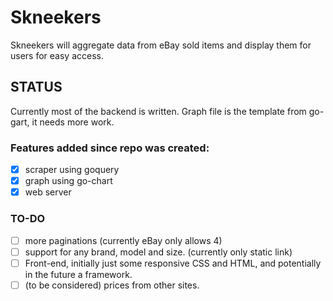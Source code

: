 # Skneekers
Skneekers will aggregate data from eBay sold items and display them for users for easy access.

## STATUS
Currently most of the backend is written. Graph file is the template from go-gart, it needs more work.

### Features added since repo was created:
- [x] scraper using goquery
- [x] graph using go-chart
- [x] web server

### TO-DO
- [ ] more paginations (currently eBay only allows 4)
- [ ] support for any brand, model and size. (currently only static link)
- [ ] Front-end, initially just some responsive CSS and HTML, and potentially in the future a framework.
- [ ] (to be considered) prices from other sites.
